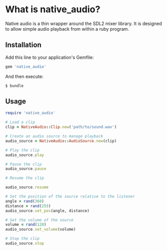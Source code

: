 # What is native_audio?

Native audio is a thin wrapper around the SDL2 mixer library.
It is designed to allow simple audio playback from within a ruby program.

## Installation

Add this line to your application's Gemfile:

```ruby
gem 'native_audio'
```
And then execute:

    $ bundle

## Usage

```ruby
require 'native_audio'

# Load a clip
clip = NativeAudio::Clip.new('path/to/sound.wav')

# Create an audio source to manage playback
audio_source = NativeAudio::AudioSource.new(clip)

# Play the clip
audio_source.play

# Pause the clip
audio_source.pause

# Resume the clip

audio_source.resume

# Set the position of the source relative to the listener
angle = rand(360)
distance = rand(255)
audio_source.set_pos(angle, distance)

# Set the volume of the source
volume = rand(128)
audio_source.set_volume(volume)

# Stop the clip
audio_source.stop
```
